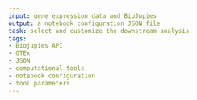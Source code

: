 ```yaml
---
input: gene expression data and BioJupies
output: a notebook configuration JSON file 
task: select and customize the downstream analysis
tags:
- Biojupies API
- GTEx
- JSON
- computational tools
- notebook configuration
- tool parameters
---
```

